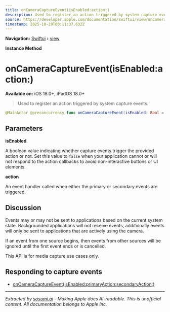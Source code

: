 ```yaml
---
title: onCameraCaptureEvent(isEnabled:action:)
description: Used to register an action triggered by system capture events.
source: https://developer.apple.com/documentation/swiftui/view/oncameracaptureevent(isenabled:action:)
timestamp: 2025-10-29T00:11:37.632Z
---
```


**Navigation:** [Swiftui](/documentation/swiftui) › [view](/documentation/swiftui/view)

**Instance Method**

# onCameraCaptureEvent(isEnabled:action:)

**Available on:** iOS 18.0+, iPadOS 18.0+

> Used to register an action triggered by system capture events.

```swift
@MainActor @preconcurrency func onCameraCaptureEvent(isEnabled: Bool = true, action: @escaping (AVCaptureEvent) -> Void) -> some View
```

## Parameters

**isEnabled**

A boolean value indicating whether capture events trigger the provided action or not. Set this value to `false` when your application cannot or will not respond to the action callbacks to avoid non-interactive buttons or UI elements.



**action**

An event handler called when either the primary or secondary events are triggered.



## Discussion

Events may or may not be sent to applications based on the current system state. Backgrounded applications will not receive events, additionally events will only be sent to applications that are actively using the camera.

If an event from one source begins, then events from other sources will be ignored until the first event ends or is cancelled.

This API is for media capture use cases only.

## Responding to capture events

- [onCameraCaptureEvent(isEnabled:primaryAction:secondaryAction:)](/documentation/swiftui/view/oncameracaptureevent(isenabled:primaryaction:secondaryaction:))

---

*Extracted by [sosumi.ai](https://sosumi.ai) - Making Apple docs AI-readable.*
*This is unofficial content. All documentation belongs to Apple Inc.*
